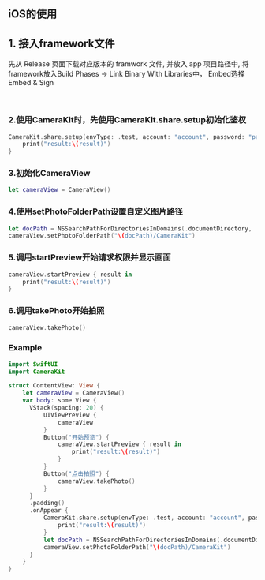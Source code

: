 
## iOS的使用

## 1. 接入framework文件
先从 Release 页面下载对应版本的 framwork 文件, 并放入 app 项目路径中,
将framework放入Build Phases -> Link Binary With Libraries中，
Embed选择Embed & Sign

<br/>

### 2.使用CameraKit时，先使用CameraKit.share.setup初始化鉴权
```swift
CameraKit.share.setup(envType: .test, account: "account", password: "password") { result in
    print("result:\(result)")
}
```
### 3.初始化CameraView
```swift
let cameraView = CameraView()
```
### 4.使用setPhotoFolderPath设置自定义图片路径
```swift
let docPath = NSSearchPathForDirectoriesInDomains(.documentDirectory, .userDomainMask, true).first!
cameraView.setPhotoFolderPath("\(docPath)/CameraKit")
```
### 5.调用startPreview开始请求权限并显示画面
```swift
cameraView.startPreview { result in
    print("result:\(result)")
}
```
### 6.调用takePhoto开始拍照
```swift
cameraView.takePhoto()
```

### Example
```swift
import SwiftUI
import CameraKit

struct ContentView: View {
    let cameraView = CameraView()
    var body: some View {
      VStack(spacing: 20) {
          UIViewPreview {
              cameraView
          }
          Button("开始预览") {
              cameraView.startPreview { result in
                  print("result:\(result)")
              }
          }
          Button("点击拍照") {
              cameraView.takePhoto()
          }
      }
      .padding()
      .onAppear {
          CameraKit.share.setup(envType: .test, account: "account", password: "password") { result in
              print("result:\(result)")
          }
          let docPath = NSSearchPathForDirectoriesInDomains(.documentDirectory, .userDomainMask, true).first!
          cameraView.setPhotoFolderPath("\(docPath)/CameraKit")
      }
    }
}

```
